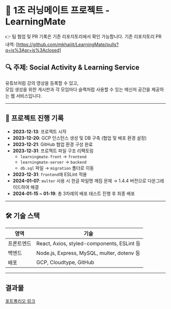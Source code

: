 # 🧠 1조 러닝메이트 프로젝트 - LearningMate

👉 팀 협업 및 PR 기록은 기존 리포지토리에서 확인 가능합니다.
기존 리포지토리 PR 내역: [https://github.com/mkhajiit/LearningMate/pulls?q=is%3Apr+is%3Aclosed]

## 🔍 주제: Social Activity & Learning Service

유튜브처럼 강의 영상을 등록할 수 있고,  
모임 생성을 위한 게시판과 각 모임마다 슬랙처럼 사용할 수 있는 메신저 공간을 제공하는 웹 서비스입니다.

---

## 📆 프로젝트 진행 기록

- **2023-12-13**: 프로젝트 시작
- **2023-12-20**: GCP 인스턴스 생성 및 DB 구축 (협업 및 배포 환경 설정)
- **2023-12-21**: GitHub 협업 환경 구성 완료
- **2023-12-31**: 프로젝트 파일 구조 리팩토링
  - `learningmate-front` → `frontend`
  - `learningmate-server` → `backend`
  - `db.sql` 파일 → `migration` 폴더로 이동
- **2023-12-31**: `frontend`에 ESLint 적용
- **2024-01-07**: `multer` 사용 시 한글 파일명 깨짐 문제 → 1.4.4 버전으로 다운그레이드하여 해결
- **2024-01-15 ~ 01-19**: 총 3차례의 배포 테스트 진행 후 최종 배포

---

## 🛠 기술 스택

| 영역       | 기술                                       |
| ---------- | ------------------------------------------ |
| 프론트엔드 | React, Axios, styled-components, ESLint 등 |
| 백엔드     | Node.js, Express, MySQL, multer, dotenv 등 |
| 배포       | GCP, Cloudtype, GitHub                     |

---

## 결과물

[포트폴리오 링크](https://docs.google.com/presentation/d/1Q97nv8-hQS9OnwzVH8bf1W7l9xwMfFu0/edit?usp=drive_link&ouid=109584807367731844865&rtpof=true&sd=true)
